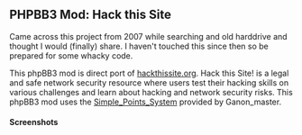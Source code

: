 ## PHPBB3 Mod: Hack this Site

Came across this project from 2007 while searching and old harddrive and thought I would (finally) share. I haven't touched this since then so be prepared for some whacky code.

This phpBB3 mod is direct port of [hackthissite.org](http://hackthissite.org). Hack this Site! is a legal and safe network security resource where users test their hacking skills on various challenges and learn about hacking and network security risks. This phpBB3 mod uses the [Simple_Points_System](http://www.phpbb.com/community/viewtopic.php?f=70&t=543803) provided by Ganon_master.

#### Screenshots
